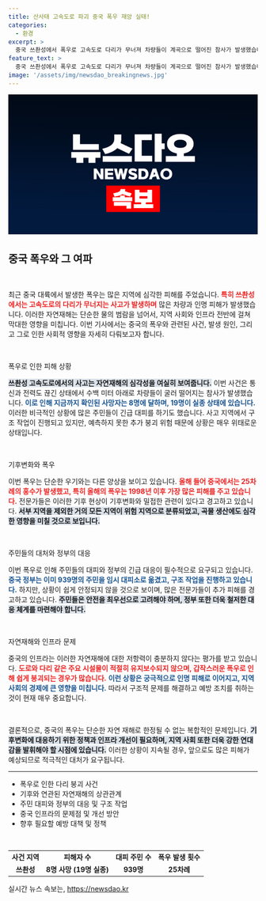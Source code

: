 ```yaml
---
title: 산사태 고속도로 파괴 중국 폭우 재앙 실태!
categories:
  - 환경
excerpt: >
  중국 쓰촨성에서 폭우로 고속도로 다리가 무너져 차량들이 계곡으로 떨어진 참사가 발생했습니다. 현재까지 8명이 사망하고 19명이 실종 상태로, 피해 마을은 흔적 없이 사라졌습니다. 과연 이 기상 재앙의 여파는 얼마나 더 확산될까요?
feature_text: >
  중국 쓰촨성에서 폭우로 고속도로 다리가 무너져 차량들이 계곡으로 떨어진 참사가 발생했습니다. 현재까지 8명이 사망하고 19명이 실종 상태로, 피해 마을은 흔적 없이 사라졌습니다. 과연 이 기상 재앙의 여파는 얼마나 더 확산될까요?
image: '/assets/img/newsdao_breakingnews.jpg'
---
```


<p><img src="/assets/img/newsdao_breakingnews.jpg" alt="implanttips 속보" /></p>

<h2 data-ke-size="size26">중국 폭우와 그 여파</h2>

<p data-ke-size="size16">&nbsp;</p>

<p>최근 중국 대륙에서 발생한 폭우는 많은 지역에 심각한 피해를 주었습니다. <b><span style="color: #ee2323;">특히 쓰촨성에서는 고속도로의 다리가 무너지는 사고가 발생하며</span></b> 많은 차량과 인명 피해가 발생했습니다. 이러한 자연재해는 단순한 물의 범람을 넘어서, 지역 사회와 인프라 전반에 걸쳐 막대한 영향을 미칩니다. 이번 기사에서는 중국의 폭우와 관련된 사건, 발생 원인, 그리고 그로 인한 사회적 영향을 자세히 다뤄보고자 합니다.</p>

<p data-ke-size="size16">&nbsp;</p>

<p>폭우로 인한 피해 상황</p>

<p><b><span style="background-color: #21538527;">쓰촨성 고속도로에서의 사고는 자연재해의 심각성을 여실히 보여줍니다.</span></b> 이번 사건은 통신과 전력도 끊긴 상태에서 수백 미터 아래로 차량들이 굴러 떨어지는 참사가 발생했습니다. <b><span style="color: #1a5490;">이로 인해 지금까지 확인된 사망자는 8명에 달하며, 19명이 실종 상태에 있습니다.</span></b> 이러한 비극적인 상황에 많은 주민들이 긴급 대피를 하기도 했습니다. 사고 지역에서 구조 작업이 진행되고 있지만, 예측하지 못한 추가 붕괴 위험 때문에 상황은 매우 위태로운 상태입니다.</p>

<p data-ke-size="size16">&nbsp;</p>

<p>기후변화와 폭우</p>

<p>이번 폭우는 단순한 우기와는 다른 양상을 보이고 있습니다. <b><span style="color: #ee2323;">올해 들어 중국에서는 25차례의 홍수가 발생했고, 특히 올해의 폭우는 1998년 이후 가장 많은 피해를 주고 있습니다.</span></b> 전문가들은 이러한 기후 현상이 기후변화와 밀접한 관련이 있다고 경고하고 있습니다. <b><span style="background-color: #21538527;">서부 지역을 제외한 거의 모든 지역이 위험 지역으로 분류되었고, 곡물 생산에도 심각한 영향을 미칠 것으로 보입니다.</span></b></p>

<p data-ke-size="size16">&nbsp;</p>

<p>주민들의 대처와 정부의 대응</p>

<p>이번 폭우로 인해 주민들의 대피와 정부의 긴급 대응이 필수적으로 요구되고 있습니다. <b><span style="color: #1a5490;">중국 정부는 이미 939명의 주민을 임시 대피소로 옮겼고, 구조 작업을 진행하고 있습니다.</span></b> 하지만, 상황이 쉽게 안정되지 않을 것으로 보이며, 많은 전문가들이 추가 피해를 경고하고 있습니다. <b><span style="background-color: #21538527;">주민들은 안전을 최우선으로 고려해야 하며, 정부 또한 더욱 철저한 대응 체계를 마련해야 합니다.</span></b></p>

<p data-ke-size="size16">&nbsp;</p>

<p>자연재해와 인프라 문제</p>

<p>중국의 인프라는 이러한 자연재해에 대한 저항력이 충분하지 않다는 평가를 받고 있습니다. <b><span style="color: #ee2323;">도로와 다리 같은 주요 시설물이 적절히 유지보수되지 않으며, 갑작스러운 폭우로 인해 쉽게 붕괴되는 경우가 많습니다.</span></b> <b><span style="color: #1a5490;">이런 상황은 궁극적으로 인명 피해로 이어지고, 지역 사회의 경제에 큰 영향을 미칩니다.</span></b> 따라서 구조적 문제를 해결하고 예방 조치를 취하는 것이 현재 매우 중요합니다.</p>

<p data-ke-size="size16">&nbsp;</p>

<p>결론적으로, 중국의 폭우는 단순한 자연 재해로 한정될 수 없는 복합적인 문제입니다. <b><span style="background-color: #21538527;">기후변화에 대응하기 위한 정책과 인프라 개선이 필요하며, 지역 사회 또한 더욱 강한 연대감을 발휘해야 할 시점에 있습니다.</span></b> 이러한 상황이 지속될 경우, 앞으로도 많은 피해가 예상되므로 적극적인 대처가 요구됩니다. </p>

<hr>

<ul>
    <li>폭우로 인한 다리 붕괴 사건</li>
    <li>기후와 연관된 자연재해의 상관관계</li>
    <li>주민 대피와 정부의 대응 및 구조 작업</li>
    <li>중국 인프라의 문제점 및 개선 방안</li>
    <li>향후 필요할 예방 대책 및 정책</li>
</ul>

<p data-ke-size="size16">&nbsp;</p>

<table style="width: 100%;">
    <tr>
        <td style="text-align: center; height: 17px;"><b>사건 지역</b></td>
        <td style="text-align: center; height: 17px;"><b>피해자 수</b></td>
        <td style="text-align: center; height: 17px;"><b>대피 주민 수</b></td>
        <td style="text-align: center; height: 17px;"><b>폭우 발생 횟수</b></td>
    </tr>
    <tr>
        <td style="text-align: center; height: 17px;"><b>쓰촨성</b></td>
        <td style="text-align: center; height: 17px;"><b>8명 사망 (19명 실종)</b></td>
        <td style="text-align: center; height: 17px;"><b>939명</b></td>
        <td style="text-align: center; height: 17px;"><b>25차례</b></td>
    </tr>
</table>
실시간 뉴스 속보는, <a href="https://newsdao.kr" rel="dofollow">https://newsdao.kr</a>


